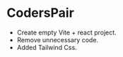 # CodersPair

- Create empty Vite + react project.
- Remove unnecessary code.
- Added Tailwind Css.

